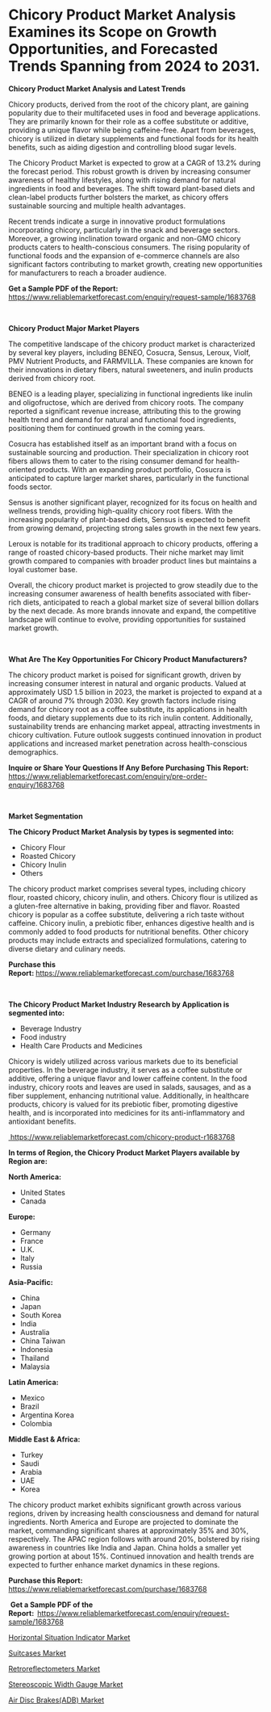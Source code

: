 <p><h1>Chicory Product Market Analysis Examines its Scope on Growth Opportunities, and Forecasted Trends Spanning from 2024 to 2031.</h1></p><p><strong>Chicory Product Market Analysis and Latest Trends</strong></p>
<p><p>Chicory products, derived from the root of the chicory plant, are gaining popularity due to their multifaceted uses in food and beverage applications. They are primarily known for their role as a coffee substitute or additive, providing a unique flavor while being caffeine-free. Apart from beverages, chicory is utilized in dietary supplements and functional foods for its health benefits, such as aiding digestion and controlling blood sugar levels.</p><p>The Chicory Product Market is expected to grow at a CAGR of 13.2% during the forecast period. This robust growth is driven by increasing consumer awareness of healthy lifestyles, along with rising demand for natural ingredients in food and beverages. The shift toward plant-based diets and clean-label products further bolsters the market, as chicory offers sustainable sourcing and multiple health advantages.</p><p>Recent trends indicate a surge in innovative product formulations incorporating chicory, particularly in the snack and beverage sectors. Moreover, a growing inclination toward organic and non-GMO chicory products caters to health-conscious consumers. The rising popularity of functional foods and the expansion of e-commerce channels are also significant factors contributing to market growth, creating new opportunities for manufacturers to reach a broader audience.</p></p>
<p><strong>Get a Sample PDF of the Report:&nbsp;</strong> <a href="https://www.reliablemarketforecast.com/enquiry/request-sample/1683768?utm_campaign=1110&utm_medium=2&utm_source=Github&utm_content=ia&utm_term=15102024&utm_id=chicory-product">https://www.reliablemarketforecast.com/enquiry/request-sample/1683768</a></p>
<p>&nbsp;</p>
<p><strong>Chicory Product Major Market Players</strong></p>
<p><p>The competitive landscape of the chicory product market is characterized by several key players, including BENEO, Cosucra, Sensus, Leroux, Violf, PMV Nutrient Products, and FARMVILLA. These companies are known for their innovations in dietary fibers, natural sweeteners, and inulin products derived from chicory root.</p><p>BENEO is a leading player, specializing in functional ingredients like inulin and oligofructose, which are derived from chicory roots. The company reported a significant revenue increase, attributing this to the growing health trend and demand for natural and functional food ingredients, positioning them for continued growth in the coming years.</p><p>Cosucra has established itself as an important brand with a focus on sustainable sourcing and production. Their specialization in chicory root fibers allows them to cater to the rising consumer demand for health-oriented products. With an expanding product portfolio, Cosucra is anticipated to capture larger market shares, particularly in the functional foods sector.</p><p>Sensus is another significant player, recognized for its focus on health and wellness trends, providing high-quality chicory root fibers. With the increasing popularity of plant-based diets, Sensus is expected to benefit from growing demand, projecting strong sales growth in the next few years.</p><p>Leroux is notable for its traditional approach to chicory products, offering a range of roasted chicory-based products. Their niche market may limit growth compared to companies with broader product lines but maintains a loyal customer base.</p><p>Overall, the chicory product market is projected to grow steadily due to the increasing consumer awareness of health benefits associated with fiber-rich diets, anticipated to reach a global market size of several billion dollars by the next decade. As more brands innovate and expand, the competitive landscape will continue to evolve, providing opportunities for sustained market growth.</p></p>
<p>&nbsp;</p>
<p><strong>What Are The Key Opportunities For Chicory Product Manufacturers?</strong></p>
<p><p>The chicory product market is poised for significant growth, driven by increasing consumer interest in natural and organic products. Valued at approximately USD 1.5 billion in 2023, the market is projected to expand at a CAGR of around 7% through 2030. Key growth factors include rising demand for chicory root as a coffee substitute, its applications in health foods, and dietary supplements due to its rich inulin content. Additionally, sustainability trends are enhancing market appeal, attracting investments in chicory cultivation. Future outlook suggests continued innovation in product applications and increased market penetration across health-conscious demographics.</p></p>
<p><strong>Inquire or Share Your Questions If Any Before Purchasing This Report:</strong> <a href="https://www.reliablemarketforecast.com/enquiry/pre-order-enquiry/1683768?utm_campaign=1110&utm_medium=2&utm_source=Github&utm_content=ia&utm_term=15102024&utm_id=chicory-product">https://www.reliablemarketforecast.com/enquiry/pre-order-enquiry/1683768</a></p>
<p>&nbsp;</p>
<p><strong>Market Segmentation</strong></p>
<p><strong>The Chicory Product Market Analysis by types is segmented into:</strong></p>
<p><ul><li>Chicory Flour</li><li>Roasted Chicory</li><li>Chicory Inulin</li><li>Others</li></ul></p>
<p><p>The chicory product market comprises several types, including chicory flour, roasted chicory, chicory inulin, and others. Chicory flour is utilized as a gluten-free alternative in baking, providing fiber and flavor. Roasted chicory is popular as a coffee substitute, delivering a rich taste without caffeine. Chicory inulin, a prebiotic fiber, enhances digestive health and is commonly added to food products for nutritional benefits. Other chicory products may include extracts and specialized formulations, catering to diverse dietary and culinary needs.</p></p>
<p><strong>Purchase this Report:&nbsp;</strong><a href="https://www.reliablemarketforecast.com/purchase/1683768?utm_campaign=1110&utm_medium=2&utm_source=Github&utm_content=ia&utm_term=15102024&utm_id=chicory-product">https://www.reliablemarketforecast.com/purchase/1683768</a></p>
<p>&nbsp;</p>
<p><strong>The Chicory Product Market Industry Research by Application is segmented into:</strong></p>
<p><ul><li>Beverage Industry</li><li>Food industry</li><li>Health Care Products and Medicines</li></ul></p>
<p><p>Chicory is widely utilized across various markets due to its beneficial properties. In the beverage industry, it serves as a coffee substitute or additive, offering a unique flavor and lower caffeine content. In the food industry, chicory roots and leaves are used in salads, sausages, and as a fiber supplement, enhancing nutritional value. Additionally, in healthcare products, chicory is valued for its prebiotic fiber, promoting digestive health, and is incorporated into medicines for its anti-inflammatory and antioxidant benefits.</p></p>
<p><a href="https://www.reliablemarketforecast.com/chicory-product-r1683768?utm_campaign=1110&utm_medium=2&utm_source=Github&utm_content=ia&utm_term=15102024&utm_id=chicory-product">&nbsp;https://www.reliablemarketforecast.com/chicory-product-r1683768</a></p>
<p><strong>In terms of Region, the Chicory Product Market Players available by Region are:</strong></p>
<p>
    <p> <strong> North America: </strong>
        <ul>
            <li>United States</li>
            <li>Canada</li>
        </ul>
        </p> 
    <p> <strong> Europe: </strong>
        <ul>
            <li>Germany</li>
            <li>France</li>
            <li>U.K.</li>
            <li>Italy</li>
            <li>Russia</li>
        </ul>
        </p> 
    <p> <strong> Asia-Pacific: </strong>
        <ul>
            <li>China</li>
            <li>Japan</li>
            <li>South Korea</li>
            <li>India</li>
            <li>Australia</li>
            <li>China Taiwan</li>
            <li>Indonesia</li>
            <li>Thailand</li>
            <li>Malaysia</li>
        </ul>
        </p> 
    <p> <strong> Latin America: </strong>
        <ul>
            <li>Mexico</li>
            <li>Brazil</li>
            <li>Argentina Korea</li>
            <li>Colombia</li>
        </ul>
        </p> 
    <p> <strong> Middle East & Africa: </strong>
        <ul>
            <li>Turkey</li>
            <li>Saudi</li>
            <li>Arabia</li>
            <li>UAE</li>
            <li>Korea</li>
        </ul>
    </p>
    </p>
<p><p>The chicory product market exhibits significant growth across various regions, driven by increasing health consciousness and demand for natural ingredients. North America and Europe are projected to dominate the market, commanding significant shares at approximately 35% and 30%, respectively. The APAC region follows with around 20%, bolstered by rising awareness in countries like India and Japan. China holds a smaller yet growing portion at about 15%. Continued innovation and health trends are expected to further enhance market dynamics in these regions.</p></p>
<p><strong>Purchase this Report: </strong><a href="https://www.reliablemarketforecast.com/purchase/1683768?utm_campaign=1110&utm_medium=2&utm_source=Github&utm_content=ia&utm_term=15102024&utm_id=chicory-product">https://www.reliablemarketforecast.com/purchase/1683768</a></p>
<p>&nbsp;<strong>Get a Sample PDF of the Report:&nbsp;&nbsp;</strong><a href="https://www.reliablemarketforecast.com/enquiry/request-sample/1683768?utm_campaign=1110&utm_medium=2&utm_source=Github&utm_content=ia&utm_term=15102024&utm_id=chicory-product">https://www.reliablemarketforecast.com/enquiry/request-sample/1683768</a></p>
<p><strong></strong></p>
<p><p><a href="https://github.com/wydramppetrox/Market-Research-Report-List-1/blob/main/horizontal-situation-indicator-market.md?utm_campaign=1110&utm_medium=2&utm_source=Github&utm_content=ia&utm_term=15102024&utm_id=chicory-product">Horizontal Situation Indicator Market</a></p><p><a href="https://www.linkedin.com/pulse/suitcases-market-opportunities-emerging-global-trends-shifts-intof?trk=public_post_embed_feed-article-content&utm_campaign=1110&utm_medium=2&utm_source=Github&utm_content=ia&utm_term=15102024&utm_id=chicory-product">Suitcases Market</a></p><p><a href="https://www.linkedin.com/pulse/retroreflectometers-market-trends-strategic-insights-2024-2031-gigaf?trk=public_post_embed_feed-article-content&utm_campaign=1110&utm_medium=2&utm_source=Github&utm_content=ia&utm_term=15102024&utm_id=chicory-product">Retroreflectometers Market</a></p><p><a href="https://www.linkedin.com/pulse/stereoscopic-width-gauge-industry-insights-report-analyzing-market-z5dbf?trk=public_post_embed_feed-article-content&utm_campaign=1110&utm_medium=2&utm_source=Github&utm_content=ia&utm_term=15102024&utm_id=chicory-product">Stereoscopic Width Gauge Market</a></p><p><a href="https://github.com/vitacbq/Market-Research-Report-List-1/blob/main/air-disc-brakesadb-market.md?utm_campaign=1110&utm_medium=2&utm_source=Github&utm_content=ia&utm_term=15102024&utm_id=chicory-product">Air Disc Brakes(ADB) Market</a></p></p>